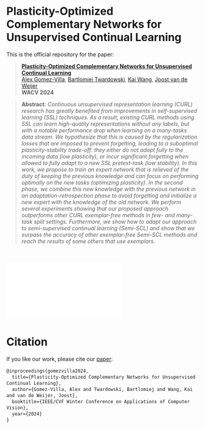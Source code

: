  # Plasticity-Optimized Complementary Networks for Unsupervised Continual Learning

This is the official repository for the paper:
> **[Plasticity-Optimized Complementary Networks for Unsupervised Continual Learning](https://arxiv.org/abs/)**<br>
> [Alex Gomez-Villa](https://scholar.google.com/citations?user=A2dhwNgAAAAJ&hl=en), [Bartlomiej Twardowski](https://scholar.google.com/citations?user=8yywECgAAAAJ&hl), [Kai Wang](https://scholar.google.com/citations?user=j14vd0wAAAAJ&hl), [Joost van de Weijer](https://scholar.google.com/citations?user=Gsw2iUEAAAAJ&hl)<br>
> **WACV 2024**

> **Abstract:** *Continuous unsupervised representation learning (CURL) research has greatly benefited from improvements in self-supervised learning (SSL) techniques.  As a result, existing CURL methods using SSL can learn high-quality representations without any labels, but with a notable performance drop when learning on a many-tasks data stream.
We hypothesize that this is caused by the regularization losses that are imposed to prevent forgetting, leading to a suboptimal plasticity-stability trade-off: they either do not adapt fully to the incoming data (low plasticity), or incur significant forgetting when allowed to fully adapt to a new SSL pretext-task (low stability). In this work, we propose to train an expert network that is relieved of the duty of keeping the previous knowledge and can focus on performing optimally on the new tasks (optimizing plasticity). In the second phase, we combine this new knowledge with the previous network in an adaptation-retrospection phase to avoid forgetting and initialize a new expert with the knowledge of the old network. We perform several experiments showing that our proposed approach outperforms other CURL exemplar-free methods in few- and many-task split settings. Furthermore, we show how to adapt our approach to semi-supervised continual learning (Semi-SCL) and show that we surpass the accuracy of other exemplar-free Semi-SCL methods and reach the results of some others that use exemplars.*
<br>

![plot](./figs/method2.pdf)



# Citation
If you like our work, please cite our [paper](https://arxiv.org/):
```
@inproceedings{gomezvilla2024,
  title={Plasticity-Optimized Complementary Networks for Unsupervised Continual Learning},
  author={Gomez-Villa, Alex and Twardowski, Bartlomiej and Wang, Kai and van de Weijer, Joost},
  booktitle={IEEE/CVF Winter Conference on Applications of Computer Vision},
  year={2024}
}
